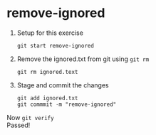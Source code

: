# remove-ignored

1. Setup for this exercise

   ```
   git start remove-ignored
   ```  
  
3. Remove the ignored.txt from git using ```git rm ```

   ```
   git rm ignored.text
   ```  

4. Stage and commit the changes 

   ```
   git add ignored.txt
   git commmit -m "remove-ignored"
   ```

Now ```git verify```   
Passed! 
